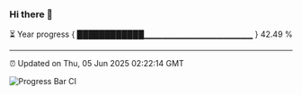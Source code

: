 ### Hi there 👋

⏳ Year progress { ████████████▁▁▁▁▁▁▁▁▁▁▁▁▁▁▁▁▁▁ } 42.49 %

---

⏰ Updated on Thu, 05 Jun 2025 02:22:14 GMT

![Progress Bar CI](https://github.com/IshwaranRudhara/GIT-ACTION/workflows/Progress%20Bar%20CI/badge.svg)
